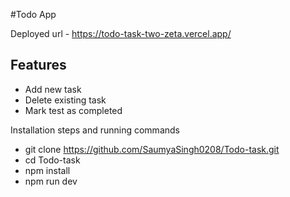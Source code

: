 #Todo App

Deployed url - https://todo-task-two-zeta.vercel.app/

## Features
- Add new task
- Delete existing task
- Mark test as completed

Installation steps and running commands
- git clone https://github.com/SaumyaSingh0208/Todo-task.git
- cd Todo-task
- npm install
- npm run dev
